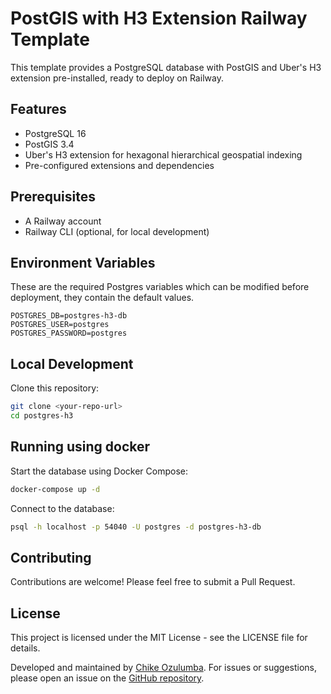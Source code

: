 # PostGIS with H3 Extension Railway Template

This template provides a PostgreSQL database with PostGIS and Uber's H3 extension pre-installed, ready to deploy on Railway.

## Features

- PostgreSQL 16
- PostGIS 3.4
- Uber's H3 extension for hexagonal hierarchical geospatial indexing
- Pre-configured extensions and dependencies

## Prerequisites

- A Railway account
- Railway CLI (optional, for local development)

## Environment Variables

These are the required Postgres variables which can be modified before deployment, they contain the default values.

```env
POSTGRES_DB=postgres-h3-db
POSTGRES_USER=postgres
POSTGRES_PASSWORD=postgres
```

## Local Development

Clone this repository:

```bash
git clone <your-repo-url>
cd postgres-h3
```

## Running using docker

Start the database using Docker Compose:

```bash
docker-compose up -d
```

Connect to the database:

```bash
psql -h localhost -p 54040 -U postgres -d postgres-h3-db
```

## Contributing

Contributions are welcome! Please feel free to submit a Pull Request.

## License

This project is licensed under the MIT License - see the LICENSE file for details.

Developed and maintained by [Chike Ozulumba](https://chikeozulumba.com). For issues or suggestions, please open an issue on the [GitHub repository](https://github.com/chikeozulumba/postgres-h3-railway).
